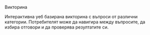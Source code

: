Викторина

Интерактивна уеб базирана викторина с въпроси от различни категории. Потребителят може да навигира между въпросите, да избира отговори и да проверява резултатите си.
